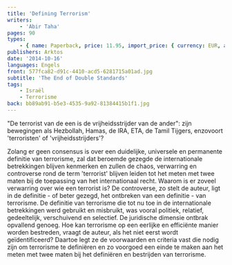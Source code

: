 ```yaml
---
title: 'Defining Terrorism'
writers:
    - 'Abir Taha'
pages: 90
types:
    - { name: Paperback, price: 11.95, import_price: { currency: EUR, amount: 9.12 }, isbn: 978-1-907166-83-9 }
publishers: Arktos
date: '2014-10-16'
languages: Engels
front: 577fca82-d91c-4410-acd5-6281715a01ad.jpg
subtitle: 'The End of Double Standards'
tags:
    - Israël
    - Terrorisme
back: bb89ab91-b5e3-4535-9a92-81384415b1f1.jpg
---
```


"De terrorist van de een is de vrijheidsstrijder van de ander": zijn bewegingen als Hezbollah, Hamas, de IRA, ETA, de Tamil Tijgers, enzovoort 'terroristen' of 'vrijheidsstrijders'?

Zolang er geen consensus is over een duidelijke, universele en permanente definitie van terrorisme, zal dat beroemde gezegde de internationale betrekkingen blijven kenmerken en zullen de chaos, verwarring en controverse rond de term 'terrorist' blijven leiden tot het meten met twee maten bij de toepassing van het internationaal recht. Waarom is er zoveel verwarring over wie een terrorist is? De controverse, zo stelt de auteur, ligt in de definitie - of beter gezegd, het ontbreken van een definitie - van terrorisme. De definitie van terrorisme die tot nu toe in de internationale betrekkingen werd gebruikt en misbruikt, was vooral politiek, relatief, gedeeltelijk, verschuivend en selectief. De juridische dimensie ontbrak opvallend genoeg. Hoe kan terrorisme op een eerlijke en efficiënte manier worden bestreden, vraagt de auteur, als het niet eerst wordt geïdentificeerd? Daartoe legt ze de voorwaarden en criteria vast die nodig zijn om terrorisme te definiëren en zo voorgoed een einde te maken aan het meten met twee maten bij het definiëren en bestrijden van terrorisme.

